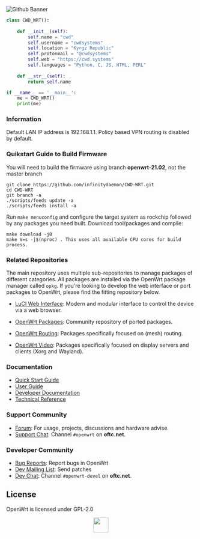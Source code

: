  ![Github Banner](https://cwd.systems/img/banner.png)

  
```python
class CWD_WRT():
    
    def __init__(self):
        self.name = "cwd"
        self.username = "cwdsystems"
        self.location = "Kyrgz Republic"
        self.protonmail = "@cwdsystems"
        self.web = "https://cwd.systems"
        self.languages = "Python, C, JS, HTML, PERL"
    
    def __str__(self):
        return self.name

if __name__ == '__main__':
    me = CWD_WRT()
    print(me)

```

### Information
Default LAN IP address is 192.168.1.1. Policy based VPN routing is disabled by default.

### Quikstart Guide to Build Firmware

You will need to build the firmware using branch **openwrt-21.02**, not the master branch

```
git clone https://github.com/infinitydaemon/CWD-WRT.git
cd CWD-WRT
git branch -a
./scripts/feeds update -a
./scripts/feeds install -a 
```

Run `make menuconfig` and configure the target system as rockchip followed by any packages you need built.
Download tool/packages and compile:

```
make download -j8
make V=s -j$(nproc) . This uses all available CPU cores for build process.
```
### Related Repositories

The main repository uses multiple sub-repositories to manage packages of
different categories. All packages are installed via the OpenWrt package
manager called `opkg`. If you're looking to develop the web interface or port
packages to OpenWrt, please find the fitting repository below.

* [LuCI Web Interface](https://github.com/openwrt/luci): Modern and modular
  interface to control the device via a web browser.

* [OpenWrt Packages](https://github.com/openwrt/packages): Community repository
  of ported packages.

* [OpenWrt Routing](https://github.com/openwrt/routing): Packages specifically
  focused on (mesh) routing.

* [OpenWrt Video](https://github.com/openwrt/video): Packages specifically
  focused on display servers and clients (Xorg and Wayland).

### Documentation

* [Quick Start Guide](https://openwrt.org/docs/guide-quick-start/start)
* [User Guide](https://openwrt.org/docs/guide-user/start)
* [Developer Documentation](https://openwrt.org/docs/guide-developer/start)
* [Technical Reference](https://openwrt.org/docs/techref/start)

### Support Community

* [Forum](https://forum.openwrt.org): For usage, projects, discussions and hardware advise.
* [Support Chat](https://webchat.oftc.net/#openwrt): Channel `#openwrt` on **oftc.net**.

### Developer Community

* [Bug Reports](https://bugs.openwrt.org): Report bugs in OpenWrt
* [Dev Mailing List](https://lists.openwrt.org/mailman/listinfo/openwrt-devel): Send patches
* [Dev Chat](https://webchat.oftc.net/#openwrt-devel): Channel `#openwrt-devel` on **oftc.net**.

## License

OpenWrt is licensed under GPL-2.0 <br>
 <p align="center">
<img height="40" src="https://cdn3.emoji.gg/emojis/3734-staff-badge-check.png"> </p>
